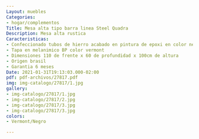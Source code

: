 ```yaml
---
Layout: muebles
Categories:
- hogar/complementos
Title: Mesa alta tipo barra linea Steel Quadra
Description: Mesa alta rustica
Caracteristicas:
- Confeccionado tubos de hierro acabado en pintura de epoxi en color negro
- Tapa en melanimico BP color vermont
- Dimensiones 110 de frente x 60 de profundidad x 100cm de altura
- Origen brasil
- Garantia 6 meses
Date: 2021-01-31T19:13:03.000-02:00
pdf: pdf-archivos/27817.pdf
img: img-catalogo/27817/1.jpg
gallery:
- img-catalogo/27817/1.jpg
- img-catalogo/27817/2.jpg
- img-catalogo/27817/3.jpg
- img-catalogo/27817/3.jpg
colors:
- Vermont/Negro

---
```

